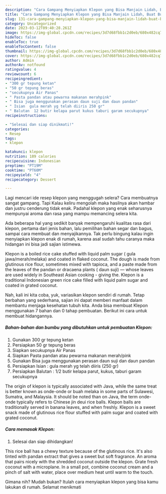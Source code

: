 ```yaml
---
description: "Cara Gampang Menyiapkan Klepon yang Bisa Manjain Lidah, Buat Buka Puasa Bikin Ngiler"
title: "Cara Gampang Menyiapkan Klepon yang Bisa Manjain Lidah, Buat Buka Puasa Bikin Ngiler"
slug: 131-cara-gampang-menyiapkan-klepon-yang-bisa-manjain-lidah-buat-buka-puasa-bikin-ngiler
category: Uncategorized
date: 2023-03-12T09:40:28.261Z
image: https://img-global.cpcdn.com/recipes/3d7d68fbb1c2d0eb/680x482cq70/klepon-foto-resep-utama.jpg
hideToc: false
enableToc: true
enableTocContent: false
thumbnail: https://img-global.cpcdn.com/recipes/3d7d68fbb1c2d0eb/680x482cq70/klepon-foto-resep-utama.jpg
cover: https://img-global.cpcdn.com/recipes/3d7d68fbb1c2d0eb/680x482cq70/klepon-foto-resep-utama.jpg
author: Admin
authorAv: notfound
ratingvalue: 4
reviewcount: 6
recipeingredient:
- "300 gr tepung ketan"
- "50 gr tepung beras"
- "secukupnya Air Panas"
- " Pasta pandan atau pewarna makanan merahpink"
- " Bisa juga menggunakan perasan daun suji dan daun pandan"
- " Isian  gula merah yg telah diiris 250 gr"
- " Balutan  12 butir kelapa parut kukus taburi garam secukupnya"
recipeinstructions:

- "Selesai dan siap dinikmati!"
categories:
- Resep
tags:
- klepon

katakunci: klepon 
nutrition: 189 calories
recipecuisine: Indonesian
preptime: "PT19M"
cooktime: "PT60M"
recipeyield: "4"
recipecategory: Dessert

---
```



Lagi mencari ide resep klepon yang menggugah selera? Cara membuatnya sangat gampang. Tapi Kalau keliru mengolah maka hasilnya akan hambar dan justru cenderung tidak enak. Padahal klepon yang enak seharusnya mempunyai aroma dan rasa yang mampu memancing selera kita.


Ada beberapa hal yang sedikit banyak mempengaruhi kualitas rasa dari klepon, pertama dari jenis bahan, lalu pemilihan bahan segar dan bagus, sampai cara membuat dan menyajikannya. Tak perlu bingung kalau ingin menyiapkan klepon enak di rumah, karena asal sudah tahu caranya maka hidangan ini bisa jadi sajian istimewa.

Klepon is a boiled rice cake stuffed with liquid palm sugar ( gula jawa/merah/melaka) and coated in flaked coconut. The dough is made from glutinous rice flour, sometimes mixed with tapioca, and a paste made from the leaves of the pandan or dracaena plants ( daun suji) — whose leaves are used widely in Southeast Asian cooking - giving the. Klepon is a traditional Indonesian green rice cake filled with liquid palm sugar and coated in grated coconut.


Nah, kali ini kita coba, yuk, variasikan klepon sendiri di rumah. Tetap berbahan yang sederhana, sajian ini dapat memberi manfaat dalam membantu menjaga kesehatan tubuh kita. Anda bisa membuat Klepon menggunakan 7 bahan dan 0 tahap pembuatan. Berikut ini cara untuk membuat hidangannya.

<!--inarticleads1-->

##### Bahan-bahan dan bumbu yang dibutuhkan untuk pembuatan Klepon:

1. Gunakan 300 gr tepung ketan
1. Persiapkan 50 gr tepung beras
1. Siapkan secukupnya Air Panas
1. Siapkan  Pasta pandan atau pewarna makanan merah/pink
1. Gunakan  Bisa juga menggunakan perasan daun suji dan daun pandan
1. Persiapkan  Isian : gula merah yg telah diiris (250 gr)
1. Persiapkan  Balutan : 1/2 butir kelapa parut, kukus, taburi garam secukupnya


The origin of klepon is typically associated with Java, while the same treat is better known as onde-onde or buah melaka in some parts of Sulawesi, Sumatra, and Malaysia. It should be noted than on Java, the term onde-onde typically refers to Chinese jin deui rice balls. Klepon balls are traditionally served in banana leaves, and when freshly. Klepon is a sweet snack made of glutinous rice flour stuffed with palm sugar and coated with grated coconut. 

<!--inarticleads2-->

##### Cara memasak Klepon:


1. Selesai dan siap dihidangkan!

This rice ball has a chewy texture because of the glutinous rice. It&#39;s also tinted with pandan extract that gives a sweet but soft fragrance. An aroma that pairs nicely with the shredded coconut outside the klepon. Grate fresh coconut with a microplane. In a small pot, combine coconut cream and a pinch of salt with water, place over medium heat until warm to the touch. 

Gimana nih? Mudah bukan? Itulah cara menyiapkan klepon yang bisa kamu lakukan di rumah. Selamat menikmati
